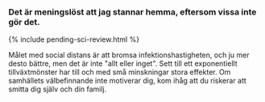 ### Det är meningslöst att jag stannar hemma, eftersom vissa inte gör det.

{% include pending-sci-review.html %}

Målet med social distans är att bromsa infektionshastigheten, och ju mer desto bättre, men det är inte "allt eller inget". Sett till ett exponentiellt tillväxtmönster har till och med små minskningar stora effekter. Om samhällets välbefinnande inte motiverar dig, kom ihåg att du riskerar att smitta dig själv och din familj.
